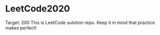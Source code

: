 # LeetCode2020
Target: 200
This is LeetCode sulotion repo. Keep it in mind that practice makes perfect!
